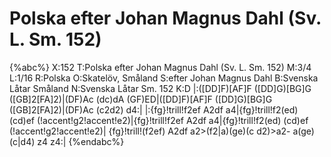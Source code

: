# Polska efter Johan Magnus Dahl (Sv. L. Sm. 152)

{%abc%}
X:152
T:Polska efter Johan Magnus Dahl (Sv. L. Sm. 152)
M:3/4
L:1/16
R:Polska
O:Skatelöv, Småland
S:efter Johan Magnus Dahl
B:Svenska Låtar Småland
N:Svenska Låtar Sm. 152
K:D
|:([DD]F)[AF]F ([DD]G)[BG]G ([GB]2[FA]2)|(DF)Ac (dc)dA (GF)ED|([DD]F)[AF]F ([DD]G)[BG]G ([GB]2[FA]2)|(DF)Ac (c2d2) d4:|
|:{fg}!trill!f2ef A2df a4|{fg}!trill!f2(ed) (cd)ef (!accent!g2!accent!e2)|{fg}!trill!f2ef A2df a4|{fg}!trill!f2(ed) (cd)ef (!accent!g2!accent!e2)|
{fg}!trill!(f2ef) A2df a2>(f2|a)(ge)(c d2)>a2- a(ge)(c|d4) z4 z4:|
{%endabc%}

